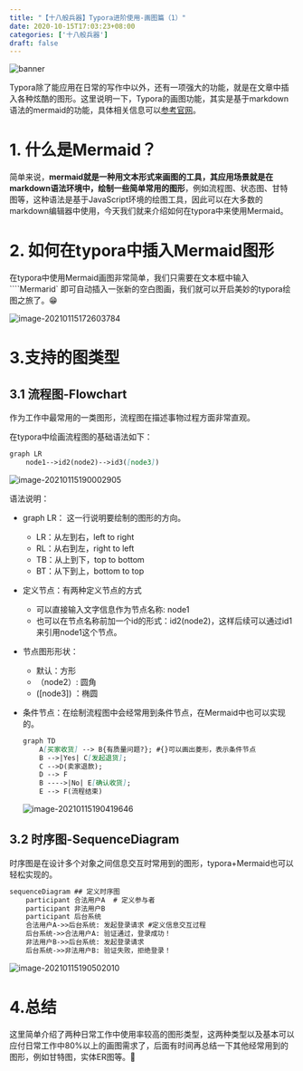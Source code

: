 ```yaml
---
title: "【十八般兵器】Typora进阶使用-画图篇（1）"
date: 2020-10-15T17:03:23+08:00
categories: ['十八般兵器']
draft: false
---
```



![banner](/img/2020/intro_typora_2/header.png)



Typora除了能应用在日常的写作中以外，还有一项强大的功能，就是在文章中插入各种炫酷的图形。这里说明一下，Typora的画图功能，其实是基于markdown语法的mermaid的功能，具体相关信息可以[参考官网](https://mermaid-js.github.io/mermaid/#/README)。



# 1. 什么是Mermaid？

​		简单来说，**mermaid就是一种用文本形式来画图的工具，其应用场景就是在markdown语法环境中，绘制一些简单常用的图形**，例如流程图、状态图、甘特图等，这种语法是基于JavaScript环境的绘图工具，因此可以在大多数的markdown编辑器中使用，今天我们就来介绍如何在typora中来使用Mermaid。

# 2. 如何在typora中插入Mermaid图形

​		在typora中使用Mermaid画图非常简单，我们只需要在文本框中输入````Mermarid` 即可自动插入一张新的空白图画，我们就可以开启美妙的typora绘图之旅了。😁

![image-20210115172603784](/img/2020/intro_typora_2/image-20210115172603784.png)



# 3.支持的图类型

## 3.1 流程图-Flowchart



作为工作中最常用的一类图形，流程图在描述事物过程方面非常直观。

在typora中绘画流程图的基础语法如下：

```markdown
graph LR
	node1-->id2(node2)-->id3([node3])
```

![image-20210115190002905](/img/2020/intro_typora_2/image-20210115190002905.png)

语法说明：

- graph LR： 这一行说明要绘制的图形的方向。
  - LR：从左到右，left to right
  - RL：从右到左，right to left
  - TB：从上到下，top to bottom
  - BT：从下到上，bottom to top

- 定义节点：有两种定义节点的方式
  - 可以直接输入文字信息作为节点名称: node1
  - 也可以在节点名称前加一个id的形式：id2(node2)，这样后续可以通过id1来引用node1这个节点。
  
- 节点图形形状：

  - 默认：方形 
  - （node2）: 圆角
  - ([node3]) ：椭圆

- 条件节点：在绘制流程图中会经常用到条件节点，在Mermaid中也可以实现的。

  ```markdown
  graph TD
      A[买家收货] --> B{有质量问题?}; #{}可以画出菱形，表示条件节点
      B -->|Yes| C[发起退货];
      C -->D(卖家退款);
      D --> F
      B ---->|No| E[确认收货];
      E --> F(流程结束)
  ```

  
  
  ![image-20210115190419646](/img/2020/intro_typora_2/image-20210115190419646.png)

## 3.2 时序图-SequenceDiagram

时序图是在设计多个对象之间信息交互时常用到的图形，typora+Mermaid也可以轻松实现的。

```markdown
sequenceDiagram ## 定义时序图
    participant 合法用户A  # 定义参与者
    participant 非法用户B
    participant 后台系统
    合法用户A->>后台系统: 发起登录请求 #定义信息交互过程
    后台系统->>合法用户A: 验证通过，登录成功！
    非法用户B->>后台系统: 发起登录请求
    后台系统->>非法用户B: 验证失败，拒绝登录！
```

![image-20210115190502010](/img/2020/intro_typora_2/image-20210115190502010.png)



# 4.总结

这里简单介绍了两种日常工作中使用率较高的图形类型，这两种类型以及基本可以应付日常工作中80%以上的画图需求了，后面有时间再总结一下其他经常用到的图形，例如甘特图，实体ER图等。👋



